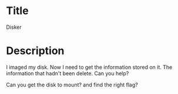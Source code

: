# Title

Disker

# Description

I imaged my disk. Now I need to get the information stored on it. The information that hadn't been delete. Can you help?

Can you get the disk to mount? and find the right flag?
